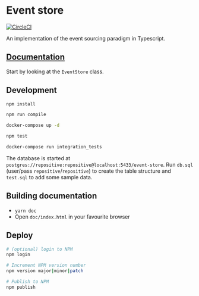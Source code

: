 # Event store

[![CircleCI](https://circleci.com/gh/repositive/event-store/tree/master.svg?style=svg)](https://circleci.com/gh/repositive/event-store/tree/master)

An implementation of the event sourcing paradigm in Typescript.

## [Documentation](https://repositive.github.io/event-store/doc)

Start by looking at the `EventStore` class.

## Development

```bash
npm install

npm run compile

docker-compose up -d

npm test

docker-compose run integration_tests
```

The database is started at `postgres://repositive:repositive@localhost:5433/event-store`. Run `db.sql` (user/pass `repositive`/`repositive`) to create the table structure and `test.sql` to add some sample data.

## Building documentation

* `yarn doc`
* Open `doc/index.html` in your favourite browser

## Deploy

```bash
# (optional) login to NPM
npm login

# Increment NPM version number
npm version major|minor|patch

# Publish to NPM
npm publish
```
